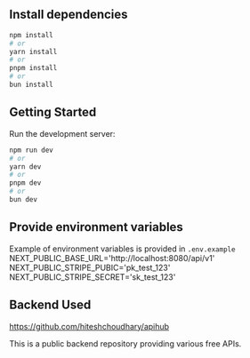 ## Install dependencies 
```bash
npm install
# or
yarn install 
# or
pnpm install 
# or
bun install
```

## Getting Started
Run the development server:
```bash
npm run dev
# or
yarn dev
# or
pnpm dev
# or
bun dev
```

## Provide environment variables

Example of environment variables is provided in `.env.example`
NEXT_PUBLIC_BASE_URL='http://localhost:8080/api/v1'
NEXT_PUBLIC_STRIPE_PUBIC='pk_test_123'
NEXT_PUBLIC_STRIPE_SECRET='sk_test_123'

## Backend Used

https://github.com/hiteshchoudhary/apihub

This is a public backend repository providing various free APIs.
